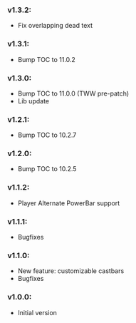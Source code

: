 ### v1.3.2:

  * Fix overlapping dead text

### v1.3.1:

  * Bump TOC to 11.0.2

### v1.3.0:

  * Bump TOC to 11.0.0 (TWW pre-patch)
  * Lib update

### v1.2.1:

  * Bump TOC to 10.2.7

### v1.2.0:

  * Bump TOC to 10.2.5

### v1.1.2:

  * Player Alternate PowerBar support 

### v1.1.1:

  * Bugfixes

### v1.1.0:

  * New feature: customizable castbars
  * Bugfixes

### v1.0.0:

  * Initial version
